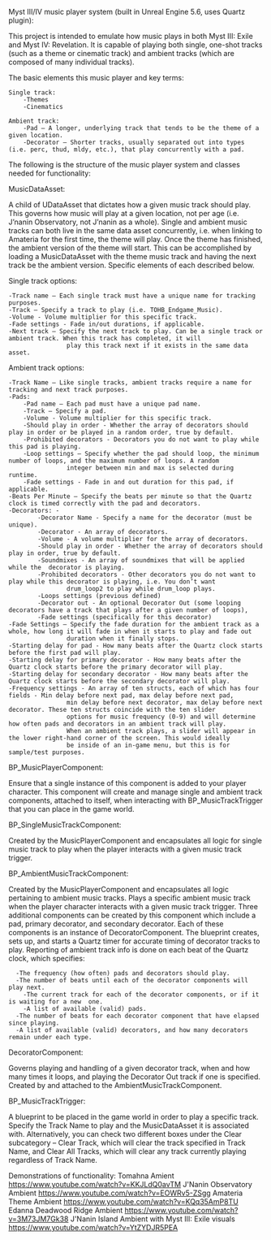 Myst III/IV music player system (built in Unreal Engine 5.6, uses Quartz plugin): 

This project is intended to emulate how music plays in both Myst III: Exile and Myst IV: Revelation. It is capable of playing both single, 
one-shot tracks (such as a theme or cinematic track) and ambient tracks (which are composed of many individual tracks).  

The basic elements this music player and key terms:

	Single track: 	
		-Themes 
		-Cinematics 
  
	Ambient track: 
		-Pad – A longer, underlying track that tends to be the theme of a given location. 
		-Decorator – Shorter tracks, usually separated out into types (i.e. perc, thud, mldy, etc.), that play concurrently with a pad. 


The following is the structure of the music player system and classes needed for functionality:

MusicDataAsset: 

A child of UDataAsset that dictates how a given music track should play. This governs how music will play at a given location, not per 
age (i.e. J’nanin Observatory, not J’nanin as a whole). Single and ambient music tracks can both live in the same data asset concurrently, 
i.e. when linking to Amateria for the first time, the theme will play. Once the theme has finished, the ambient version of the theme will
start. This can be accomplished by loading a MusicDataAsset with the theme music track and having the next track be the ambient version. 
Specific elements of each described below. 


Single track options: 

	-Track name – Each single track must have a unique name for tracking purposes. 
	-Track – Specify a track to play (i.e. TOHB_Endgame_Music). 
   	-Volume - Volume multiplier for this specific track.
	-Fade settings - Fade in/out durations, if applicable. 
	-Next track – Specify the next track to play. Can be a single track or ambient track. When this track has completed, it will 
   					play this track next if it exists in the same data asset.


Ambient track options: 

	-Track Name – Like single tracks, ambient tracks require a name for tracking and next track purposes. 
	-Pads: 
		-Pad name – Each pad must have a unique pad name. 
		-Track – Specify a pad. 
  		-Volume - Volume multiplier for this specific track.
		-Should play in order - Whether the array of decorators should play in order or be played in a random order, true by default.
 		-Prohibited decorators - Decorators you do not want to play while this pad is playing.
		-Loop settings – Specify whether the pad should loop, the minimum number of loops, and the maximum number of loops. A random 
	 				integer between min and max is selected during runtime. 
		-Fade settings - Fade in and out duration for this pad, if applicable.
	-Beats Per Minute – Specify the beats per minute so that the Quartz clock is timed correctly with the pad and decorators.
	-Decorators: -
 			-Decorator Name - Specify a name for the decorator (must be unique).
			-Decorator - An array of decorators.
   			-Volume - A volume multiplier for the array of decorators. 
	  		-Should play in order - Whether the array of decorators should play in order, true by default.
	 		-Soundmixes - An array of soundmixes that will be applied while the  decorator is playing. 
			-Prohibited decorators - Other decorators you do not want to play while this decorator is playing, i.e. You don’t want 
   					drum_loop2 to play while drum_loop plays.
   			-Loops settings (previous defined) 
	  		-Decorator out - An optional Decorator Out (some looping decorators have a track that plays after a given number of loops),
	 		-Fade settings (specifically for this decorator)
	-Fade Settings – Specify the fade duration for the ambient track as a whole, how long it will fade in when it starts to play and fade out 
  					duration when it finally stops.
	-Starting delay for pad - How many beats after the Quartz clock starts before the first pad will play.
 	-Starting delay for primary decorator - How many beats after the Quartz clock starts before the primary decorator will play.
	-Starting delay for secondary decorator - How many beats after the Quartz clock starts before the secondary decorator will play.
 	-Frequency settings - An array of ten structs, each of which has four fields - Min delay before next pad, max delay before next pad, 
  					min delay before next decorator, max delay before next decorator. These ten structs coincide with the ten slider
					options for music frequency (0-9) and will determine how often pads and decorators in an ambient track will play.
	 				When an ambient track plays, a slider will appear in the lower right-hand corner of the screen. This would ideally 
	  				be inside of an in-game menu, but this is for sample/test purposes. 


BP_MusicPlayerComponent: 

  Ensure that a single instance of this component is added to your player character. This component will create and manage single and 
  ambient track components, attached to itself, when interacting with BP_MusicTrackTrigger that you can place in the game world.  

 
BP_SingleMusicTrackComponent: 

  Created by the MusicPlayerComponent and encapsulates all logic for single music track to play when the player interacts with a given 
  music track trigger. 


BP_AmbientMusicTrackComponent: 

Created by the MusicPlayerComponent and encapsulates all logic pertaining to ambient music tracks. Plays a specific ambient music 
track when the player character interacts with a given music track trigger. Three additional components can be created by this component 
which include a pad, primary decorator, and secondary decorator. Each of these components is an instance of DecoratorComponent. 
The blueprint creates, sets up, and starts a Quartz timer for accurate timing of decorator tracks to play. 
Reporting of ambient track info is done on each beat of the Quartz clock, which specifies: 

	  -The frequency (how often) pads and decorators should play.	 
	  -The number of beats until each of the decorator components will play next. 
		-The current track for each of the decorator components, or if it is waiting for a new 	one. 
		-A list of available (valid) pads. 
  	  -The number of beats for each decorator component that have elapsed since playing. 
	  -A list of available (valid) decorators, and how many decorators remain under each type.  


DecoratorComponent: 

  Governs playing and handling of a given decorator track, when and how many times it loops, and playing the Decorator Out track 
  if one is specified. Created by and attached to the AmbientMusicTrackComponent. 


BP_MusicTrackTrigger: 

  A blueprint to be placed in the game world in order to play a specific track. Specify the Track Name to play and the MusicDataAsset 
  it is associated with. Alternatively, you can check two different boxes under the Clear subcategory – Clear Track, which 
  will clear the track specified in Track Name, and Clear All Tracks, which will clear any track currently playing regardless of Track Name. 


Demonstrations of functionality:
Tomahna Amient	 			  							https://www.youtube.com/watch?v=KKJLdQ0avTM
J'Nanin Observatory Ambient 							https://www.youtube.com/watch?v=EOWRv5-ZSgg
Amateria Theme Ambient									https://www.youtube.com/watch?v=KQq35AmP8TU
Edanna Deadwood Ridge Ambient							https://www.youtube.com/watch?v=3M73JM7Gk38
J'Nanin Island Ambient with Myst III: Exile visuals 	https://www.youtube.com/watch?v=YtZYDJR5PEA









  
